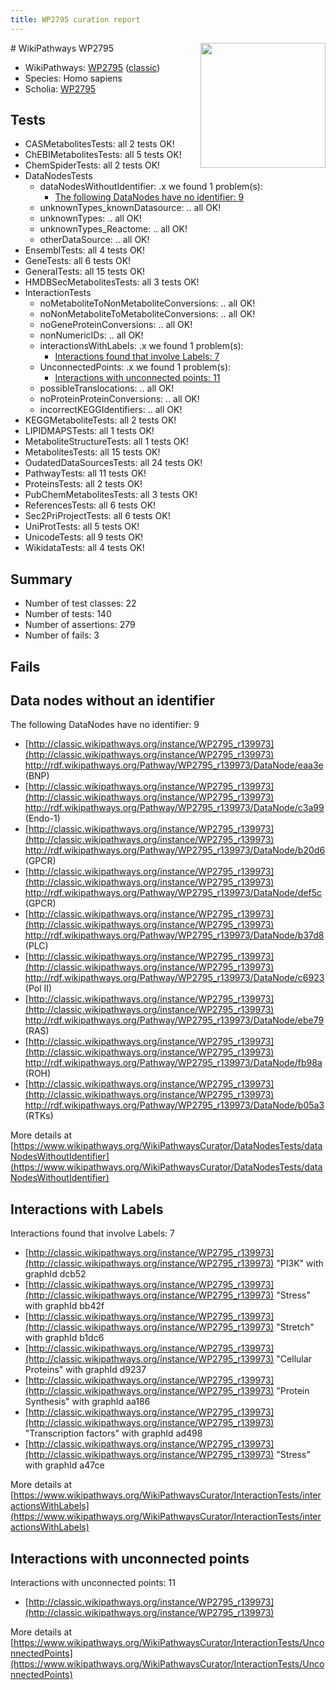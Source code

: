 ```yaml
---
title: WP2795 curation report
---
```


<img style="float: right; width: 200px" src="https://upload.wikimedia.org/wikipedia/commons/thumb/8/83/Wplogo_with_text_500.png/640px-Wplogo_with_text_500.png" />
# WikiPathways WP2795

* WikiPathways: [WP2795](https://wikipathways.org/pathways/WP2795) ([classic](https://classic.wikipathways.org/instance/WP2795))
* Species: Homo sapiens
* Scholia: [WP2795](https://scholia.toolforge.org/wikipathways/WP2795)
## Tests
* CASMetabolitesTests: all 2 tests OK!
* ChEBIMetabolitesTests: all 5 tests OK!
* ChemSpiderTests: all 2 tests OK!
* DataNodesTests
    * dataNodesWithoutIdentifier: .x we found 1 problem(s):
        * [The following DataNodes have no identifier: 9](#d2d32fa8)
    * unknownTypes_knownDatasource: .. all OK!
    * unknownTypes: .. all OK!
    * unknownTypes_Reactome: .. all OK!
    * otherDataSource: .. all OK!
* EnsemblTests: all 4 tests OK!
* GeneTests: all 6 tests OK!
* GeneralTests: all 15 tests OK!
* HMDBSecMetabolitesTests: all 3 tests OK!
* InteractionTests
    * noMetaboliteToNonMetaboliteConversions: .. all OK!
    * noNonMetaboliteToMetaboliteConversions: .. all OK!
    * noGeneProteinConversions: .. all OK!
    * nonNumericIDs: .. all OK!
    * interactionsWithLabels: .x we found 1 problem(s):
        * [Interactions found that involve Labels: 7](#630d267e)
    * UnconnectedPoints: .x we found 1 problem(s):
        * [Interactions with unconnected points: 11](#7f1d4078)
    * possibleTranslocations: .. all OK!
    * noProteinProteinConversions: .. all OK!
    * incorrectKEGGIdentifiers: .. all OK!
* KEGGMetaboliteTests: all 2 tests OK!
* LIPIDMAPSTests: all 1 tests OK!
* MetaboliteStructureTests: all 1 tests OK!
* MetabolitesTests: all 15 tests OK!
* OudatedDataSourcesTests: all 24 tests OK!
* PathwayTests: all 11 tests OK!
* ProteinsTests: all 2 tests OK!
* PubChemMetabolitesTests: all 3 tests OK!
* ReferencesTests: all 6 tests OK!
* Sec2PriProjectTests: all 6 tests OK!
* UniProtTests: all 5 tests OK!
* UnicodeTests: all 9 tests OK!
* WikidataTests: all 4 tests OK!


## Summary

* Number of test classes: 22
* Number of tests: 140
* Number of assertions: 279
* Number of fails: 3

## Fails

<a name="d2d32fa8" />

## Data nodes without an identifier

The following DataNodes have no identifier: 9

* [http://classic.wikipathways.org/instance/WP2795_r139973](http://classic.wikipathways.org/instance/WP2795_r139973) http://rdf.wikipathways.org/Pathway/WP2795_r139973/DataNode/eaa3e (BNP)
* [http://classic.wikipathways.org/instance/WP2795_r139973](http://classic.wikipathways.org/instance/WP2795_r139973) http://rdf.wikipathways.org/Pathway/WP2795_r139973/DataNode/c3a99 (Endo-1)
* [http://classic.wikipathways.org/instance/WP2795_r139973](http://classic.wikipathways.org/instance/WP2795_r139973) http://rdf.wikipathways.org/Pathway/WP2795_r139973/DataNode/b20d6 (GPCR)
* [http://classic.wikipathways.org/instance/WP2795_r139973](http://classic.wikipathways.org/instance/WP2795_r139973) http://rdf.wikipathways.org/Pathway/WP2795_r139973/DataNode/def5c (GPCR)
* [http://classic.wikipathways.org/instance/WP2795_r139973](http://classic.wikipathways.org/instance/WP2795_r139973) http://rdf.wikipathways.org/Pathway/WP2795_r139973/DataNode/b37d8 (PLC)
* [http://classic.wikipathways.org/instance/WP2795_r139973](http://classic.wikipathways.org/instance/WP2795_r139973) http://rdf.wikipathways.org/Pathway/WP2795_r139973/DataNode/c6923 (Pol II)
* [http://classic.wikipathways.org/instance/WP2795_r139973](http://classic.wikipathways.org/instance/WP2795_r139973) http://rdf.wikipathways.org/Pathway/WP2795_r139973/DataNode/ebe79 (RAS)
* [http://classic.wikipathways.org/instance/WP2795_r139973](http://classic.wikipathways.org/instance/WP2795_r139973) http://rdf.wikipathways.org/Pathway/WP2795_r139973/DataNode/fb98a (ROH)
* [http://classic.wikipathways.org/instance/WP2795_r139973](http://classic.wikipathways.org/instance/WP2795_r139973) http://rdf.wikipathways.org/Pathway/WP2795_r139973/DataNode/b05a3 (RTKs)


More details at [https://www.wikipathways.org/WikiPathwaysCurator/DataNodesTests/dataNodesWithoutIdentifier](https://www.wikipathways.org/WikiPathwaysCurator/DataNodesTests/dataNodesWithoutIdentifier)

<a name="630d267e" />

## Interactions with Labels

Interactions found that involve Labels: 7

* [http://classic.wikipathways.org/instance/WP2795_r139973](http://classic.wikipathways.org/instance/WP2795_r139973) "PI3K" with graphId dcb52
* [http://classic.wikipathways.org/instance/WP2795_r139973](http://classic.wikipathways.org/instance/WP2795_r139973) "Stress" with graphId bb42f
* [http://classic.wikipathways.org/instance/WP2795_r139973](http://classic.wikipathways.org/instance/WP2795_r139973) "Stretch" with graphId b1dc6
* [http://classic.wikipathways.org/instance/WP2795_r139973](http://classic.wikipathways.org/instance/WP2795_r139973) "Cellular Proteins" with graphId d9237
* [http://classic.wikipathways.org/instance/WP2795_r139973](http://classic.wikipathways.org/instance/WP2795_r139973) "Protein Synthesis" with graphId aa186
* [http://classic.wikipathways.org/instance/WP2795_r139973](http://classic.wikipathways.org/instance/WP2795_r139973) "Transcription factors" with graphId ad498
* [http://classic.wikipathways.org/instance/WP2795_r139973](http://classic.wikipathways.org/instance/WP2795_r139973) "Stress" with graphId a47ce


More details at [https://www.wikipathways.org/WikiPathwaysCurator/InteractionTests/interactionsWithLabels](https://www.wikipathways.org/WikiPathwaysCurator/InteractionTests/interactionsWithLabels)

<a name="7f1d4078" />

## Interactions with unconnected points

Interactions with unconnected points: 11

* [http://classic.wikipathways.org/instance/WP2795_r139973](http://classic.wikipathways.org/instance/WP2795_r139973)


More details at [https://www.wikipathways.org/WikiPathwaysCurator/InteractionTests/UnconnectedPoints](https://www.wikipathways.org/WikiPathwaysCurator/InteractionTests/UnconnectedPoints)

